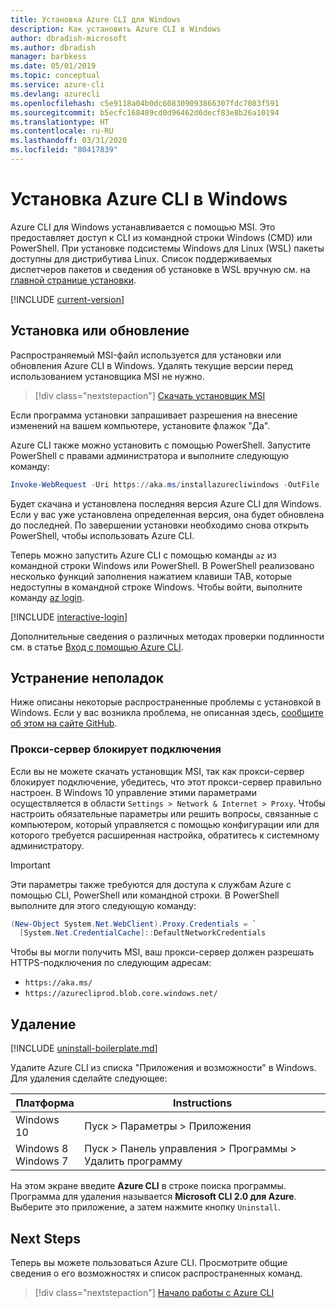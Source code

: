 ```yaml
---
title: Установка Azure CLI для Windows
description: Как установить Azure CLI в Windows
author: dbradish-microsoft
ms.author: dbradish
manager: barbkess
ms.date: 05/01/2019
ms.topic: conceptual
ms.service: azure-cli
ms.devlang: azurecli
ms.openlocfilehash: c5e9118a04b0dc608309093866307fdc7083f591
ms.sourcegitcommit: b5ecfc168489cd0d96462d6decf83e8b26a10194
ms.translationtype: HT
ms.contentlocale: ru-RU
ms.lasthandoff: 03/31/2020
ms.locfileid: "80417839"
---
```

# <a name="install-azure-cli-on-windows"></a>Установка Azure CLI в Windows

Azure CLI для Windows устанавливается с помощью MSI. Это предоставляет доступ к CLI из командной строки Windows (CMD) или PowerShell.
При установке подсистемы Windows для Linux (WSL) пакеты доступны для дистрибутива Linux. Список поддерживаемых диспетчеров пакетов и сведения об установке в WSL вручную см. на [главной странице установки](install-azure-cli.md).

[!INCLUDE [current-version](includes/current-version.md)]

## <a name="install-or-update"></a>Установка или обновление

Распространяемый MSI-файл используется для установки или обновления Azure CLI в Windows. Удалять текущие версии перед использованием установщика MSI не нужно.

> [!div class="nextstepaction"]
> [Скачать установщик MSI](https://aka.ms/installazurecliwindows)

Если программа установки запрашивает разрешения на внесение изменений на вашем компьютере, установите флажок "Да".

Azure CLI также можно установить с помощью PowerShell. Запустите PowerShell с правами администратора и выполните следующую команду:

   ```PowerShell
   Invoke-WebRequest -Uri https://aka.ms/installazurecliwindows -OutFile .\AzureCLI.msi; Start-Process msiexec.exe -Wait -ArgumentList '/I AzureCLI.msi /quiet'; rm .\AzureCLI.msi
   ```
Будет скачана и установлена последняя версия Azure CLI для Windows. Если у вас уже установлена определенная версия, она будет обновлена до последней. По завершении установки необходимо снова открыть PowerShell, чтобы использовать Azure CLI.

Теперь можно запустить Azure CLI с помощью команды `az` из командной строки Windows или PowerShell. В PowerShell реализовано несколько функций заполнения нажатием клавиши TAB, которые недоступны в командной строке Windows. Чтобы войти, выполните команду [az login](/cli/azure/reference-index#az-login).

[!INCLUDE [interactive-login](includes/interactive-login.md)]

Дополнительные сведения о различных методах проверки подлинности см. в статье [Вход с помощью Azure CLI](authenticate-azure-cli.md).

## <a name="troubleshooting"></a>Устранение неполадок

Ниже описаны некоторые распространенные проблемы с установкой в Windows. Если у вас возникла проблема, не описанная здесь, [сообщите об этом на сайте GitHub](https://github.com/Azure/azure-cli/issues).

### <a name="proxy-blocks-connection"></a>Прокси-сервер блокирует подключения

Если вы не можете скачать установщик MSI, так как прокси-сервер блокирует подключение, убедитесь, что этот прокси-сервер правильно настроен. В Windows 10 управление этими параметрами осуществляется в области `Settings > Network & Internet > Proxy`. Чтобы настроить обязательные параметры или решить вопросы, связанные с компьютером, который управляется с помощью конфигурации или для которого требуется расширенная настройка, обратитесь к системному администратору.

> [!IMPORTANT]
> Эти параметры также требуются для доступа к службам Azure с помощью CLI, PowerShell или командной строки. В PowerShell выполните для этого следующую команду:
>
> ```powershell
> (New-Object System.Net.WebClient).Proxy.Credentials = `
>   [System.Net.CredentialCache]::DefaultNetworkCredentials
> ```

Чтобы вы могли получить MSI, ваш прокси-сервер должен разрешать HTTPS-подключения по следующим адресам:

* `https://aka.ms/`
* `https://azurecliprod.blob.core.windows.net/`

## <a name="uninstall"></a>Удаление

[!INCLUDE [uninstall-boilerplate.md](includes/uninstall-boilerplate.md)]

Удалите Azure CLI из списка "Приложения и возможности" в Windows. Для удаления сделайте следующее:

| Платформа | Instructions |
|---|---|
| Windows 10 | Пуск > Параметры > Приложения |
| Windows 8<br/>Windows 7 | Пуск > Панель управления > Программы > Удалить программу |

На этом экране введите __Azure CLI__ в строке поиска программы. Программа для удаления называется __Microsoft CLI 2.0 для Azure__. Выберите это приложение, а затем нажмите кнопку `Uninstall`.

## <a name="next-steps"></a>Next Steps

Теперь вы можете пользоваться Azure CLI. Просмотрите общие сведения о его возможностях и список распространенных команд.

> [!div class="nextstepaction"]
> [Начало работы с Azure CLI](get-started-with-azure-cli.md)
